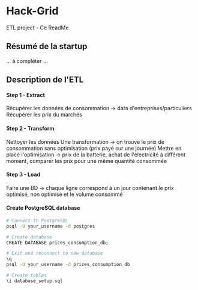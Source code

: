 # Hack-Grid
ETL project - Ce ReadMe 

## Résumé de la startup
... à compléter ...

## Description de l'ETL
#### Step 1 - Extract
Récupérer les données de consommation -> data d'entreprises/particuliers 
Récupérer les prix du marchés

#### Step 2 - Transform
Nettoyer les données
Une transformation -> on trouve le prix de consommation sans optimisation (prix payé sur une journée)
Mettre en place l'optimisation -> prix de la batterie, achat de l'électricité à différent moment, comparer les prix pour une même quantité consommée

#### Step 3 - Load
Faire une BD -> chaque ligne correspond à un jour contenant le prix optimisé, non optimisé et le volume consommé


#### Create PostgreSQL database
   ```bash
   # Connect to PostgreSQL
   psql -U your_username -d postgres
   
   # Create database
   CREATE DATABASE prices_consumption_db;
   
   # Exit and reconnect to new database
   \q
   psql -U your_username -d prices_consumption_db
   
   # Create tables
   \i database_setup.sql
   ```